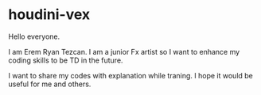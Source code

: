 # houdini-vex
Hello everyone.

I am Erem Ryan Tezcan. I am a junior Fx artist so I want to enhance my coding skills to be TD in the future. 

I want to share my codes with explanation while traning. I hope it would be useful for me and others.
